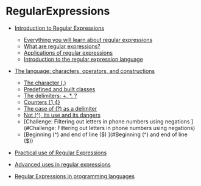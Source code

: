 # RegularExpressions



   * [Introduction to Regular Expressions
](#introduction-to-regular-expressions)
      * [Everything you will learn about regular expressions](#everything-you-will-learn-about-regular-expressions)
      * [What are regular expressions?](#what-are-regular-expressions)
      * [Applications of regular expressions](#applications-of-regular-expressions)
       * [Introduction to the regular expression language](#introduction-to-the-regular-expression-language)      
   * [The language: characters, operators, and constructions
](#the-language-characters-operators-and-constructions
)  
      * [The character (.)](#the-character.) 
      * [Predefined and built classes
](#predefined-and-built-classes) 
      * [The delimiters: +, *, ?
](#the-delimiters)
      * [Counters {1,4}
](#counters)
      * [The case of (?) as a delimiter
](#the-case-of-as-a-delimiter)
      * [Not (^), its use and its dangers
](#not-its-use-and-its-dangers)
      * [Challenge: Filtering out letters in phone numbers using negations
](#Challenge: Filtering out letters in phone numbers using negations)
      * [Beginning (^) and end of line ($)
](#Beginning (^) and end of line ($))











   * [Practical use of Regular Expressions
](#practical-use-of-regular-expressions
)   
   * [Advanced uses in regular expressions
](#advanced-uses-in-regular-expressions
)   
   * [Regular Expressions in programming languages
](#regular-expressions-in-programming-languages
)   


